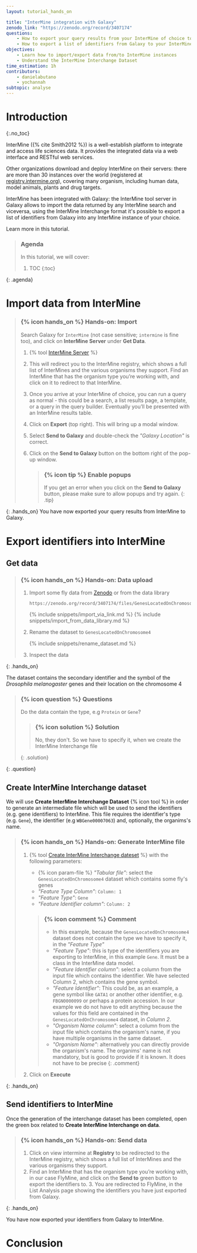 ```yaml
---
layout: tutorial_hands_on

title: "InterMine integration with Galaxy"
zenodo_link: "https://zenodo.org/record/3407174"
questions:
    - How to export your query results from your InterMine of choice to Galaxy?
    - How to export a list of identifiers from Galaxy to your InterMine of choice?
objectives:
    - Learn how to import/export data from/to InterMine instances
    - Understand the InterMine Interchange Dataset
time_estimation: 1h
contributors:
    - danielabutano
    - yochannah
subtopic: analyse
---
```


# Introduction
{:.no_toc}

InterMine ({% cite Smith2012 %}) is a well-establish platform to integrate and access life sciences data.
It provides the integrated data via a web interface and RESTful web services.

Other organizations download and deploy InterMine on their servers:
there are more than 30 instances over the world (registered at [registry.intermine.org](http://registry.intermine.org)), covering many organism,
including human data, model animals, plants and drug targets.

InterMine has been integrated with Galaxy: the InterMine tool server in Galaxy allows
to import the data returned by any InterMine search and viceversa, using the InterMine Interchange format
it's possible to export a list of identifiers from Galaxy into any InterMine instance of your choice.

Learn more in this tutorial.

> ### Agenda
>
> In this tutorial, we will cover:
>
> 1. TOC
> {:toc}
>
{: .agenda}

# Import data from InterMine

> ### {% icon hands_on %} Hands-on: Import
> Search Galaxy for `InterMine` (not case sensitive; `intermine` is fine too), and click on **InterMine Server** under **Get Data**.
>
> 1. {% tool [InterMine Server](intermine) %}
>
> 2. This will redirect you to the InterMine registry, which shows a full list of InterMines and the various organisms they support. Find an InterMine that has the organism type you’re working with, and click on it to redirect to that InterMine.
>
> 3. Once you arrive at your InterMine of choice, you can run a query as normal - this could be a search, a list results page, a template, or a query in the query builder. Eventually you’ll be presented with an InterMine results table.
>
> 4. Click on **Export** (top right). This will bring up a modal window.
> 5. Select **Send to Galaxy** and double-check the *"Galaxy Location"* is correct.
> 6. Click on the **Send to Galaxy** button on the bottom right of the pop-up window.
>
>    > ### {% icon tip %} Enable popups
>    >
>    > If you get an error when you click on the **Send to Galaxy** button, please make sure to allow popups and try again.
>    {: .tip}
>
{: .hands_on}
You have now exported your query results from InterMine to Galaxy.


# Export identifiers into InterMine

## Get data

> ### {% icon hands_on %} Hands-on: Data upload
>
> 1. Import some fly data from [Zenodo](https://zenodo.org/record/3407174) or from the data library
>
>    ```
>    https://zenodo.org/record/3407174/files/GenesLocatedOnChromosome4.tsv
>    ```
>
>    {% include snippets/import_via_link.md %}
>    {% include snippets/import_from_data_library.md %}
>
> 2. Rename the dataset to `GenesLocatedOnChromosome4`
>
>    {% include snippets/rename_dataset.md %}
>
> 3. Inspect the data
>
{: .hands_on}

The dataset contains the secondary identifier and the symbol of the *Drosophila melanogaster* genes and their location on the chromosome 4

> ### {% icon question %} Questions
>
> Do the data contain the type, e.g `Protein` or `Gene`?
>
> > ### {% icon solution %} Solution
> >
> > No, they don't. So we have to specify it, when we create the InterMine Interchange file
> >
> {: .solution}
>
{: .question}

## Create InterMine Interchange dataset

We will use **Create InterMine Interchange Dataset** {% icon tool %} in order to generate an intermediate file which will be used to send the identifiers (e.g. gene identifiers) to InterMine. This file requires the identifier's type (e.g. `Gene`), the identifier (e.g `WBGene00007063`) and, optionally, the organims's name.

> ### {% icon hands_on %} Hands-on: Generate InterMine file
>
> 1. {% tool [Create InterMine Interchange dateset](toolshed.g2.bx.psu.edu/repos/iuc/intermine_galaxy_exchange/galaxy_intermine_exchange/0.0.1) %} with the following parameters:
>    - {% icon param-file %} *"Tabular file"*: select the `GenesLocatedOnChromosome4` dataset which contains some fly's genes
>    - *"Feature Type Column"*: `Column: 1`
>    - *"Feature Type"*: `Gene`
>    - *"Feature Identifier column"*: `Column: 2`
>
>    > ### {% icon comment %} Comment
>    > - In this example, because the `GenesLocatedOnChromosome4` dataset does not contain the type we have to specify it, in the *"Feature Type"*
>    > - *"Feature Type"*: this is type of the identifiers you are exporting to InterMine, in this example `Gene`. It must be a class in the InterMine data model.
>    > - *"Feature Identifier column"*: select a column from the input file which contains the identifier. We have selected Column 2, which contains the gene symbol.
>    > - *"Feature Identifier"*: This could be, as an example, a gene symbol like `GATA1` or another other identifier, e.g. `FBGN0000099` or perhaps a  protein accession. In our example we do not have to edit anything because the values for this field are contained in the `GenesLocatedOnChromosome4` dataset, in *Column 2*.
>    > - *"Organism Name column"*: select a column from the input file which contains the organism's name, if you have multiple organisms in the same dataset.
>    > - *"Organism Name"*: alternatively you can directly provide the organism's name. The organims' name is not mandatory, but is good to provide if it is known. It does not have to be precise
>    {: .comment}
>
> 2. Click on **Execute**
>
{: .hands_on}

## Send identifiers to InterMine

Once the generation of the interchange dataset has been completed, open the green box related to **Create InterMine Interchange on data**.

> ### {% icon hands_on %} Hands-on: Send data
>
> 1. Click on view intermine at **Registry** to be redirected to the InterMine registry, which shows a full list of InterMines and the various organisms they support.
> 2. Find an InterMine that has the organism type you’re working with, in our case FlyMine, and click on the **Send to** green button to export the identifiers to.
>    3. You are redirected to FlyMine, in the List Analysis page showing the identifiers you have just exported from Galaxy.
>
{: .hands_on}

You have now exported your identifiers from Galaxy to InterMine.

# Conclusion